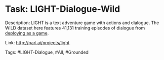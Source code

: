 Task: LIGHT-Dialogue-Wild
=========================
Description: LIGHT is a text adventure game with actions and dialogue.
The WILD dataset here features 41,131 training episodes of dialogue from [deploying as a game](https://arxiv.org/abs/1911.03842).

Link: http://parl.ai/projects/light

Tags: #LIGHT-Dialogue, #All, #Grounded
